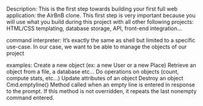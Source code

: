 Description:
This is the first step towards building your first full web application: the AirBnB clone. This first step is very important because you will use what you build during this project with all other following projects: HTML/CSS templating, database storage, API, front-end integration…

command interpreter:
 It’s exactly the same as shell but limited to a specific use-case. In our case, we want to be able to manage the objects of our project

 examples:
 Create a new object (ex: a new User or a new Place)
 Retrieve an object from a file, a database etc…
 Do operations on objects (count, compute stats, etc…)
 Update attributes of an object
 Destroy an object
 Cmd.emptyline()
Method called when an empty line is entered in response to the prompt. If this method is not overridden, it repeats the last nonempty command entered.
